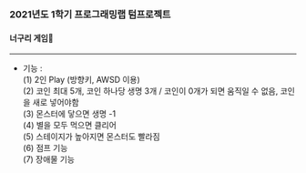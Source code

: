 ### 2021년도 1학기 프로그래밍랩 텀프로젝트 
#### 너구리 게임🦝 
----
- 기능 :  
(1) 2인 Play (방향키, AWSD 이용)  
(2) 코인 최대 5개, 코인 하나당 생명 3개 / 코인이 0개가 되면 움직일 수 없음, 코인을 새로 넣어야함  
(3) 몬스터에 닿으면 생명 -1  
(4) 별을 모두 먹으면 클리어  
(5) 스테이지가 높아지면 몬스터도 빨라짐  
(6) 점프 기능  
(7) 장애물 기능  
